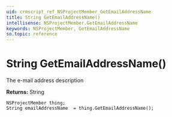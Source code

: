 ```yaml
---
uid: crmscript_ref_NSProjectMember_GetEmailAddressName
title: String GetEmailAddressName()
intellisense: NSProjectMember.GetEmailAddressName
keywords: NSProjectMember, GetEmailAddressName
so.topic: reference
---
```


# String GetEmailAddressName()

The e-mail address description

**Returns:** String

```crmscript
NSProjectMember thing;
String emailAddressName  = thing.GetEmailAddressName();
```

